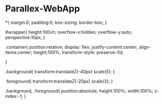 # Parallex-WebApp

*{
margin:0;
padding:0;
box-sizing: border-box;
}

#wrapper{
height:100vh;
overflow-x:hidden;
overflow-y:auto;
perspective:10px;
}

.container{
position:relative;
display: flex;
justify-content:center;
align-items:center;
height:100%;
transform-style: preserve-3d;

}

.background{
transform:translateZ(-40px) scale(5);
}

.foreground{
transform:translateZ(-20px) scale(3);
}

.background, .foreground{
position:absolute;
height:100%;
width:100%;
z-index:-1;
}

